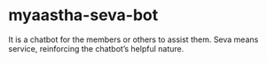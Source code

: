 # myaastha-seva-bot
It is a chatbot for the members or others to assist them.  Seva means service, reinforcing the chatbot’s helpful nature.
